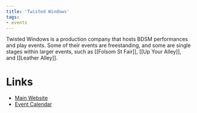 ```yaml
---
title: 'Twisted Windows'
tags:
- events
---
```


Twisted Windows is a production company that hosts BDSM performances and play events. Some of their events are freestanding, and some are single stages within larger events, such as [[Folsom St Fair]], [[Up Your Alley]], and [[Leather Alley]].

# Links
- [Main Website](https://www.twistedwindows.com)
- [Event Calendar](https://www.twistedwindows.com/events)